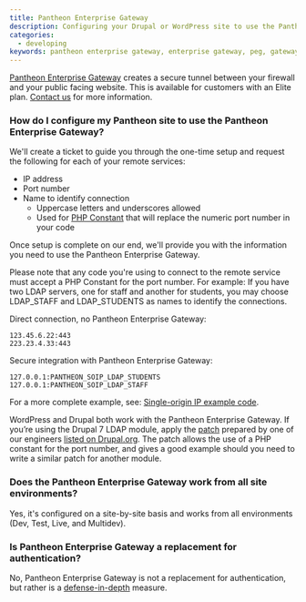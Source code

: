 ```yaml
---
title: Pantheon Enterprise Gateway
description: Configuring your Drupal or WordPress site to use the Pantheon Enterprise Gateway as a defense-in-depth solution to access systems behind firewalls.
categories:
  - developing
keywords: pantheon enterprise gateway, enterprise gateway, peg, gateway, firewall, secure tunnel, tunnel, create firewall, firewalls, gateways, gateway
---
```

[Pantheon Enterprise Gateway](https://pantheon.io/features/secure-integration) creates a secure tunnel between your firewall and your public facing website. This is available for customers with an Elite plan. [Contact us](https://pantheon.io/why-pantheon-enterprise) for more information.

### How do I configure my Pantheon site to use the Pantheon Enterprise Gateway?

We'll create a ticket to guide you through the one-time setup and request the following for each of your remote services:

* IP address
* Port number
* Name to identify connection
   - Uppercase letters and underscores allowed
  -  Used for [PHP Constant](http://php.net/manual/en/language.constants.php) that will replace the numeric port number in your code

Once setup is complete on our end, we'll provide you with the information you need to use the Pantheon Enterprise Gateway.

Please note that any code you're using to connect to the remote service must accept a PHP Constant for the port number. For example: If you have two LDAP servers, one for staff and another for students, you may choose LDAP_STAFF and LDAP_STUDENTS as names to identify the connections.

Direct connection, no Pantheon Enterprise Gateway:
```nohighlight
123.45.6.22:443
223.23.4.33:443
```

Secure integration with Pantheon Enterprise Gateway:
```nohighlight
127.0.0.1:PANTHEON_SOIP_LDAP_STUDENTS
127.0.0.1:PANTHEON_SOIP_LDAP_STAFF
```

For a more complete example, see: [Single-origin IP example code](https://github.com/pantheon-systems/soip-example).

WordPress and Drupal both work with the Pantheon Enterprise Gateway. If you’re using the Drupal 7 LDAP module, apply the [patch](https://www.drupal.org/files/issues/ldap_php-constant-port_1.patch) prepared by one of our engineers [listed on Drupal.org](https://www.drupal.org/node/2283273). The patch allows the use of a PHP constant for the port number, and gives a good example should you need to write a similar patch for another module.

### Does the Pantheon Enterprise Gateway work from all site environments?

Yes, it's configured on a site-by-site basis and works from all environments (Dev, Test, Live, and Multidev).

### Is Pantheon Enterprise Gateway a replacement for authentication?

No, Pantheon Enterprise Gateway is not a replacement for authentication, but rather is a [defense-in-depth](http://en.wikipedia.org/wiki/Defense_in_depth_%28computing%29) measure.
